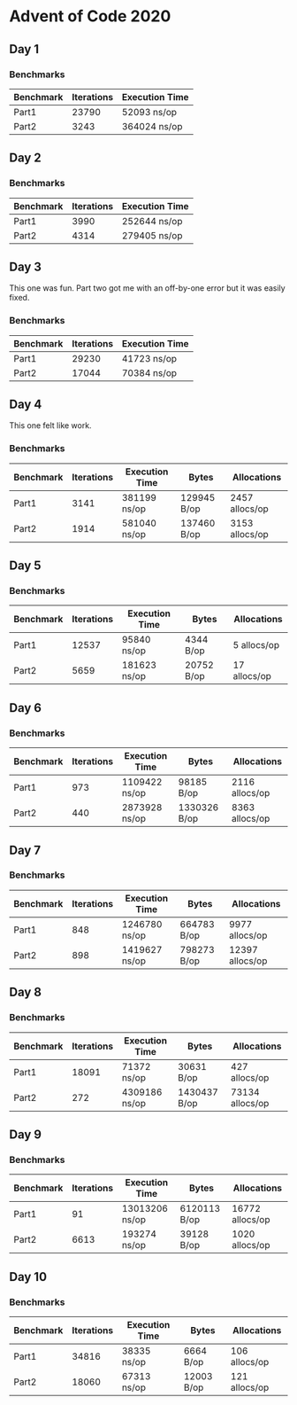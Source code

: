# Advent of Code 2020

Day 1
-----

### Benchmarks

| Benchmark | Iterations | Execution Time |
| --------- | ---------- | -------------- |
| Part1     | 23790      | 52093 ns/op    |
| Part2     | 3243       | 364024 ns/op   |

Day 2
-----

### Benchmarks

| Benchmark | Iterations | Execution Time |
| --------- | ---------- | -------------- |
| Part1     | 3990       | 252644 ns/op   |
| Part2     | 4314       | 279405 ns/op   |

Day 3
-----

This one was fun. Part two got me with an off-by-one error but it was
easily fixed.

### Benchmarks

| Benchmark | Iterations | Execution Time |
| --------- | ---------- | -------------- |
| Part1     | 29230      | 41723 ns/op    |
| Part2     | 17044      | 70384 ns/op    |

Day 4
-----

This one felt like work.

### Benchmarks

| Benchmark | Iterations | Execution Time | Bytes       | Allocations    |
| --------- | ---------- | -------------- | ----------- | -------------- |
| Part1     | 3141       | 381199 ns/op   | 129945 B/op | 2457 allocs/op |
| Part2     | 1914       | 581040 ns/op   | 137460 B/op | 3153 allocs/op |

Day 5
-----

### Benchmarks

| Benchmark | Iterations | Execution Time | Bytes       | Allocations    |
| --------- | ---------- | -------------- | ----------- | -------------- |
| Part1     | 12537      | 95840 ns/op    | 4344 B/op   | 5 allocs/op   |
| Part2     | 5659       | 181623 ns/op   | 20752 B/op  | 17 allocs/op  |

Day 6
-----

### Benchmarks

| Benchmark | Iterations | Execution Time | Bytes       | Allocations    |
| --------- | ---------- | -------------- | ----------- | -------------- |
| Part1     | 973        | 1109422 ns/op  | 98185 B/op  | 2116 allocs/op |
| Part2     | 440        | 2873928 ns/op  | 1330326 B/op| 8363 allocs/op |

Day 7
-----

### Benchmarks

| Benchmark | Iterations | Execution Time | Bytes       | Allocations    |
| --------- | ---------- | -------------- | ----------- | -------------- |
| Part1     | 848        | 1246780 ns/op  | 664783 B/op | 9977 allocs/op |
| Part2     | 898        | 1419627 ns/op  | 798273 B/op | 12397 allocs/op|

Day 8
-----

### Benchmarks

| Benchmark | Iterations | Execution Time | Bytes       | Allocations    |
| --------- | ---------- | -------------- | ----------- | -------------- |
| Part1     | 18091      | 71372 ns/op    | 30631 B/op  | 427 allocs/op  |
| Part2     | 272        | 4309186 ns/op  | 1430437 B/op| 73134 allocs/op|

Day 9
-----

### Benchmarks

| Benchmark | Iterations | Execution Time | Bytes       | Allocations    |
| --------- | ---------- | -------------- | ----------- | -------------- |
| Part1     | 91         | 13013206 ns/op | 6120113 B/op| 16772 allocs/op|
| Part2     | 6613       | 193274 ns/op   | 39128 B/op  | 1020 allocs/op |

Day 10
------

### Benchmarks

| Benchmark | Iterations | Execution Time | Bytes       | Allocations    |
| --------- | ---------- | -------------- | ----------- | -------------- |
| Part1     | 34816      | 38335 ns/op    | 6664 B/op   | 106 allocs/op  |
| Part2     | 18060      | 67313 ns/op    | 12003 B/op  | 121 allocs/op  |
